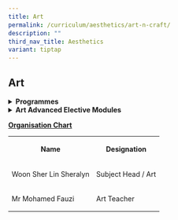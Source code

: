 ```yaml
---
title: Art
permalink: /curriculum/aesthetics/art-n-craft/
description: ""
third_nav_title: Aesthetics
variant: tiptap
---
```

<h2>Art</h2>
<div data-type="detailGroup" class="isomer-accordion-group isomer-accordion isomer-accordion-white">
<details class="isomer-details">
<summary><strong>Programmes</strong>
</summary>
<div data-type="detailsContent" class="isomer-details-content">
<p><strong>Sec 1 Level – Full Subject Based Banding (FSBB)</strong>
</p>
<p>Sec 1 students will be introduced to the field of Drawing and explore
it as a method of ideation and visualisation. To broaden students’ interest
in other areas of Art, there will be a project on Traditional Craft and
also a Film-making workshop to give them a variety of skills in different
media.</p>
<p><strong>Sec 2E/NA</strong>
</p>
<p>Sec 2 students will learn to paint and also learn more about Artists and
their famous Artworks. There will be a learning journey to one of the Art
Museums in Singapore to actually look at authentic artworks. The major
project for the year will be on Animation. Students will create their own
30 second animation that allows them to express their original ideas.</p>
<p></p>
<p><strong>Sec 2NT</strong>
</p>
<p>Learning also comes in the form of play and games. For example, using
their Personal Learning Device (PLD), students can create their own video
diary on their thoughts about their world.</p>
<p><strong>Sec 3 Level</strong>
</p>
<p>All 3 streams will be offered Art. For all Sec 3 Art classes, numbers
will be capped at 20 students. All students will follow the national curriculum
stipulated by SEAB.</p>
<p></p>
<p></p>
<p><strong>Sec 4 Level</strong>
</p>
<p>Students are sitting for this year’s GCE Art Syllabus T (6128) and in
this final lap, they concentrate on preparing for their portfolio and working
towards perfecting their research, drawings, and creativity skills. At
the end of this year, students will get to be in touch with the various
forms of art such as acrylic painting, charcoal drawing, papercut and assemblage
art.</p>
<p><strong>Art Enrichment:</strong>
</p>
<p>We believe the classroom is not the only way to understand and learn about
art. Hence, the Art Unit has incorporated an Annual Art Camp into the Upper
Sec Curriculum to foster greater understanding of the visual art. Last
year during June Holidays, the Sec 3E/NA art pupils had a two day one night
art camp where they experienced 6km of art walk, meet-the-artist session
and Environmental art. This year, students will continue to be exposed
to the art scene in Singapore, such as the visit to the annual Art Stage
held at Marina Bay Sand.</p>
<div class="isomer-image-wrapper">
<img style="width: 45%;" height="auto" width="100%" src="/images/CeramicsMrAhmad01.jpg">
</div>
<div class="isomer-image-wrapper">
<img style="width: 45%;" height="auto" width="100%" src="/images/CeramicsMrAhmad02.jpg">
</div>
<div class="isomer-image-wrapper">
<img style="width: 45%;" height="auto" width="100%" src="/images/CeramicsMrAhmad03.jpg">
</div>
</div>
</details>
</div>
<div data-type="detailGroup" class="isomer-accordion-group isomer-accordion isomer-accordion-white">
<details class="isomer-details">
<summary><strong>Art Advanced Elective Modules</strong>
</summary>
<div data-type="detailsContent" class="isomer-details-content">
<p><strong><u>Ideas for Design @Temasek Polytechnic</u></strong>
<br>Our students visited Temasek Polytechnic for the Ideas for Design AEM
in 2022. This group was a mix of Art students and other students who were
just interested in the AEM. These students refreshed their learning in
the basics of Art before up-cycling a found object into an artwork. Our
students also went on a tour of the Design School in Temasek Polytechnic
and learned about the courses available. Our students were very impressed
with the projects that Temasek Polytechnic students had participated in.
All in all, our students found this AEM valuable because it gave them the
time to conceptualise their own unique approach to creating artwork in
a leisurely way and also think about what they wanted to do to further
their education.</p>
<p><strong><u>The ABCs of Making Games - Logic, Art &amp; User Experience</u></strong>
</p>
<p>Working from concept to prototype for a playable 2D game, 19 Secondary
Three art students spent four days of their March school holidays designing
an interactive game at Nanyang Polytechnic.</p>
<p>From understanding user experience, interactive design to crafting a good
gaming experience, the students had fun learning these valuable new skills
and applying the knowledge gained from the lecturers. The workshop, which
was specially designed to engage and inspire secondary school students,
helped the students discover new strengths and interest. It also provided
an authentic learning experience that would help them make a more well-informed
decision on their post-secondary options.</p>
</div>
</details>
</div>
<p><strong><u>Organisation Chart</u></strong>
</p>
<table style="minWidth: 50px">
<colgroup>
<col>
<col>
</colgroup>
<tbody>
<tr>
<th rowspan="1" colspan="1">
<p>Name</p>
</th>
<th rowspan="1" colspan="1">
<p>Designation</p>
</th>
</tr>
<tr>
<td rowspan="1" colspan="1">
<p>Woon Sher Lin Sheralyn</p>
</td>
<td rowspan="1" colspan="1">
<p>Subject Head / Art</p>
</td>
</tr>
<tr>
<td rowspan="1" colspan="1">
<p>Mr Mohamed Fauzi&nbsp;</p>
</td>
<td rowspan="1" colspan="1">
<p>Art Teacher&nbsp;</p>
</td>
</tr>
</tbody>
</table>
<p></p>